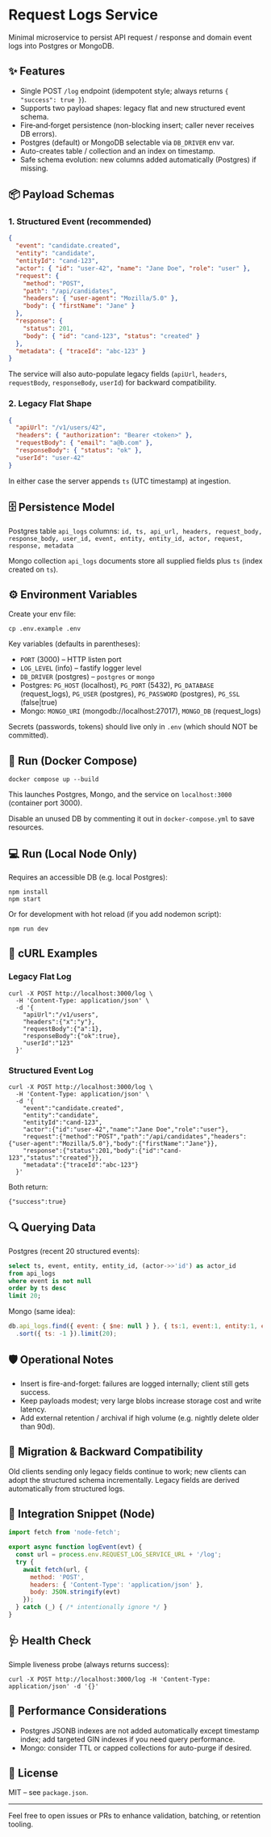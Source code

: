# Request Logs Service

Minimal microservice to persist API request / response and domain event logs into Postgres or MongoDB.

## ✨ Features
- Single POST `/log` endpoint (idempotent style; always returns `{ "success": true }`).
- Supports two payload shapes: legacy flat and new structured event schema.
- Fire‑and‑forget persistence (non-blocking insert; caller never receives DB errors).
- Postgres (default) or MongoDB selectable via `DB_DRIVER` env var.
- Auto-creates table / collection and an index on timestamp.
- Safe schema evolution: new columns added automatically (Postgres) if missing.

## 📦 Payload Schemas
### 1. Structured Event (recommended)
```json
{
  "event": "candidate.created",
  "entity": "candidate",
  "entityId": "cand-123",
  "actor": { "id": "user-42", "name": "Jane Doe", "role": "user" },
  "request": {
    "method": "POST",
    "path": "/api/candidates",
    "headers": { "user-agent": "Mozilla/5.0" },
    "body": { "firstName": "Jane" }
  },
  "response": {
    "status": 201,
    "body": { "id": "cand-123", "status": "created" }
  },
  "metadata": { "traceId": "abc-123" }
}
```
The service will also auto-populate legacy fields (`apiUrl`, `headers`, `requestBody`, `responseBody`, `userId`) for backward compatibility.

### 2. Legacy Flat Shape
```json
{
  "apiUrl": "/v1/users/42",
  "headers": { "authorization": "Bearer <token>" },
  "requestBody": { "email": "a@b.com" },
  "responseBody": { "status": "ok" },
  "userId": "user-42"
}
```

In either case the server appends `ts` (UTC timestamp) at ingestion.

## 🗄️ Persistence Model
Postgres table `api_logs` columns:
`id, ts, api_url, headers, request_body, response_body, user_id, event, entity, entity_id, actor, request, response, metadata`

Mongo collection `api_logs` documents store all supplied fields plus `ts` (index created on `ts`).

## ⚙️ Environment Variables
Create your env file:
```
cp .env.example .env
```
Key variables (defaults in parentheses):
- `PORT` (3000) – HTTP listen port
- `LOG_LEVEL` (info) – fastify logger level
- `DB_DRIVER` (postgres) – `postgres` or `mongo`
- Postgres: `PG_HOST` (localhost), `PG_PORT` (5432), `PG_DATABASE` (request_logs), `PG_USER` (postgres), `PG_PASSWORD` (postgres), `PG_SSL` (false|true)
- Mongo: `MONGO_URI` (mongodb://localhost:27017), `MONGO_DB` (request_logs)

Secrets (passwords, tokens) should live only in `.env` (which should NOT be committed).

## 🚀 Run (Docker Compose)
```
docker compose up --build
```
This launches Postgres, Mongo, and the service on `localhost:3000` (container port 3000).

Disable an unused DB by commenting it out in `docker-compose.yml` to save resources.

## 💻 Run (Local Node Only)
Requires an accessible DB (e.g. local Postgres):
```
npm install
npm start
```
Or for development with hot reload (if you add nodemon script):
```
npm run dev
```

## 🧪 cURL Examples
### Legacy Flat Log
```
curl -X POST http://localhost:3000/log \
  -H 'Content-Type: application/json' \
  -d '{
    "apiUrl":"/v1/users",
    "headers":{"x":"y"},
    "requestBody":{"a":1},
    "responseBody":{"ok":true},
    "userId":"123"
  }'
```
### Structured Event Log
```
curl -X POST http://localhost:3000/log \
  -H 'Content-Type: application/json' \
  -d '{
    "event":"candidate.created",
    "entity":"candidate",
    "entityId":"cand-123",
    "actor":{"id":"user-42","name":"Jane Doe","role":"user"},
    "request":{"method":"POST","path":"/api/candidates","headers":{"user-agent":"Mozilla/5.0"},"body":{"firstName":"Jane"}},
    "response":{"status":201,"body":{"id":"cand-123","status":"created"}},
    "metadata":{"traceId":"abc-123"}
  }'
```
Both return:
```
{"success":true}
```

## 🔍 Querying Data
Postgres (recent 20 structured events):
```sql
select ts, event, entity, entity_id, (actor->>'id') as actor_id
from api_logs
where event is not null
order by ts desc
limit 20;
```
Mongo (same idea):
```js
db.api_logs.find({ event: { $ne: null } }, { ts:1, event:1, entity:1, entityId:1, 'actor.id':1 })
  .sort({ ts: -1 }).limit(20);
```

## 🛡️ Operational Notes
- Insert is fire-and-forget: failures are logged internally; client still gets success.
- Keep payloads modest; very large blobs increase storage cost and write latency.
- Add external retention / archival if high volume (e.g. nightly delete older than 90d).

## 🔄 Migration & Backward Compatibility
Old clients sending only legacy fields continue to work; new clients can adopt the structured schema incrementally. Legacy fields are derived automatically from structured logs.

## 🧰 Integration Snippet (Node)
```js
import fetch from 'node-fetch';

export async function logEvent(evt) {
  const url = process.env.REQUEST_LOG_SERVICE_URL + '/log';
  try {
    await fetch(url, {
      method: 'POST',
      headers: { 'Content-Type': 'application/json' },
      body: JSON.stringify(evt)
    });
  } catch (_) { /* intentionally ignore */ }
}
```

## 🩺 Health Check
Simple liveness probe (always returns success):
```
curl -X POST http://localhost:3000/log -H 'Content-Type: application/json' -d '{}'
```

## 📏 Performance Considerations
- Postgres JSONB indexes are not added automatically except timestamp index; add targeted GIN indexes if you need query performance.
- Mongo: consider TTL or capped collections for auto-purge if desired.

## 🧾 License
MIT – see `package.json`.

---
Feel free to open issues or PRs to enhance validation, batching, or retention tooling.
